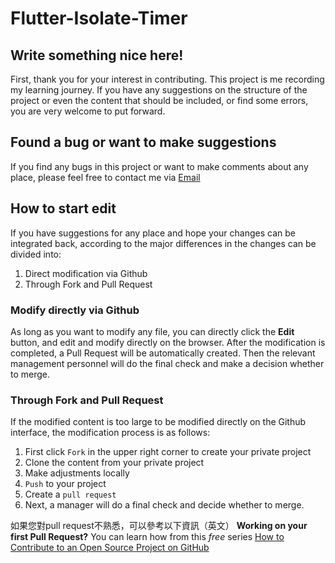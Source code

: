 # Flutter-Isolate-Timer

## Write something nice here!

 First, thank you for your interest in contributing. This project is me recording my learning journey.
 If you have any suggestions on the structure of the project or even the content that should be included, or find some errors, you are very welcome to put forward.
 
 ## Found a bug or want to make suggestions
 If you find any bugs in this project or want to make comments about any place, please feel free to contact me via [Email](wayne900204@gmail.com)
 
 ## How to start edit
 
 If you have suggestions for any place and hope your changes can be integrated back, according to the major differences in the changes can be divided into:
 1. Direct modification via Github
 2. Through Fork and Pull Request
 
 ### Modify directly via Github
 
As long as you want to modify any file, you can directly click the **Edit** button, and edit and modify directly on the browser. 
 After the modification is completed, a Pull Request will be automatically created. Then the relevant management personnel will do the final check and make a decision whether to merge.
 
 ### Through Fork and Pull Request
 

If the modified content is too large to be modified directly on the Github interface, the modification process is as follows:
 1. First click `Fork` in the upper right corner to create your private project
 2. Clone the content from your private project
 3. Make adjustments locally
 4. `Push` to your project
 5. Create a `pull request`
 6. Next, a manager will do a final check and decide whether to merge.
 
 如果您對pull request不熟悉，可以參考以下資訊（英文）
 **Working on your first Pull Request?** You can learn how from this *free* series [How to Contribute to an Open Source Project on GitHub](https://egghead.io/series/how-to-contribute-to-an-open-source-project-on-github)
 